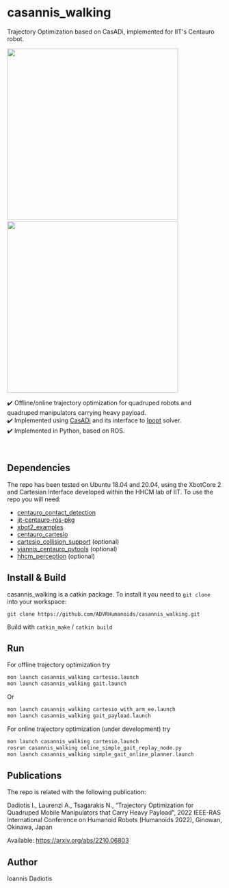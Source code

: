 # casannis_walking
Trajectory Optimization based on CasADi, implemented for IIT's Centauro robot.

<!--img src="https://user-images.githubusercontent.com/75118133/159123067-991317f2-fb3e-4f27-a904-88bc969467bf.gif" width="750"-->
<!--img src="https://user-images.githubusercontent.com/75118133/159121224-dac623b1-5c6d-4d6d-a026-5046bfc84920.gif" width="750"-->

<p float="left">
  <img src="https://user-images.githubusercontent.com/75118133/159123067-991317f2-fb3e-4f27-a904-88bc969467bf.gif" width="400" />
  <img width="10" />
  <img src="https://user-images.githubusercontent.com/75118133/159121224-dac623b1-5c6d-4d6d-a026-5046bfc84920.gif" width="400" /> 
</p>
 
:heavy_check_mark: Offline/online trajectory optimization for quadruped robots and quadruped manipulators carrying heavy payload.  
:heavy_check_mark: Implemented using [CasADi] and its interface to [Ipopt] solver.  
:heavy_check_mark: Implemented in Python, based on ROS.  

<br>

## Dependencies
The repo has been tested on Ubuntu 18.04 and 20.04, using the XbotCore 2 and Cartesian Interface developed within the HHCM lab of IIT.
To use the repo you will need:
* [centauro_contact_detection]
* [iit-centauro-ros-pkg]
* [xbot2_examples]
* [centauro_cartesio]
* [cartesio_collision_support] (optional)
* [yiannis_centauro_pytools] (optional)
* [hhcm_perception] (optional)

## Install & Build
casannis_walking is a catkin package. To install it you need to `git clone` into your workspace:

`git clone https://github.com/ADVRHumanoids/casannis_walking.git`

Build with `catkin_make` / `catkin build`

  
## Run
  For offline trajectory optimization try
  ```bash
  mon launch casannis_walking cartesio.launch  
  mon launch casannis_walking gait.launch
  ```
  Or
  ```bash
  mon launch casannis_walking cartesio_with_arm_ee.launch  
  mon launch casannis_walking gait_payload.launch
  ```
  For online trajectory optimization (under development) try
  ```bash
  mon launch casannis_walking cartesio.launch  
  rosrun casannis_walking online_simple_gait_replay_node.py
  mon launch casannis_walking simple_gait_online_planner.launch
  ```

## Publications
The repo is related with the following publication:

Dadiotis I., Laurenzi A., Tsagarakis N., “Trajectory Optimization for Quadruped Mobile Manipulators that Carry Heavy
Payload”, 2022 IEEE-RAS International Conference on Humanoid Robots (Humanoids 2022), Ginowan, Okinawa, Japan

Available: https://arxiv.org/abs/2210.06803


## Author 
Ioannis Dadiotis

[Ipopt]: https://github.com/coin-or/Ipopt
[CasADi]: https://web.casadi.org/
[centauro_contact_detection]: https://github.com/ADVRHumanoids/centauro_contact_detection
[iit-centauro-ros-pkg]: https://github.com/ADVRHumanoids/iit-centauro-ros-pkg
[xbot2_examples]: https://github.com/ADVRHumanoids/xbot2_examples
[centauro_cartesio]: https://github.com/ADVRHumanoids/centauro_cartesio
[cartesio_collision_support]: https://github.com/ADVRHumanoids/cartesio_collision_support
[hhcm_perception]: https://github.com/ADVRHumanoids/de_luca_perception_navigation
[yiannis_centauro_pytools]: https://github.com/ADVRHumanoids/yiannis_centauro_pytools
